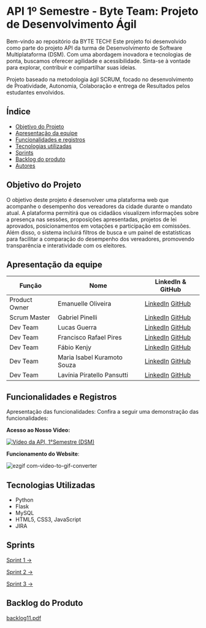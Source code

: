 # API 1º Semestre - Byte Team: Projeto de Desenvolvimento Ágil

Bem-vindo ao repositório da BYTE TECH! Este projeto foi desenvolvido como parte do projeto API da turma de Desenvolvimento de Software Multiplataforma (DSM). Com uma abordagem inovadora e tecnologias de ponta, buscamos oferecer agilidade e acessibilidade. Sinta-se à vontade para explorar, contribuir e compartilhar suas ideias.

Projeto baseado na metodologia ágil SCRUM, focado no desenvolvimento de Proatividade, Autonomia, Colaboração e entrega de Resultados pelos estudantes envolvidos.

## Índice
* [Objetivo do Projeto](#objetivo-do-projeto)
* [Apresentação da equipe](#apresentação-da-equipe)
* [Funcionalidades e registros](#funcionalidades-e-registros)
* [Tecnologias utilizadas](#tecnologias-utilizadas)
* [Sprints](#sprints)
* [Backlog do produto](#backlog-do-produto)
* [Autores](#autores)

## Objetivo do Projeto

O objetivo deste projeto é desenvolver uma plataforma web que acompanhe o desempenho dos vereadores da cidade durante o mandato atual. A plataforma permitirá que os cidadãos visualizem informações sobre a presença nas sessões, proposições apresentadas, projetos de lei aprovados, posicionamentos em votações e participação em comissões. Além disso, o sistema incluirá filtros de busca e um painel de estatísticas para facilitar a comparação do desempenho dos vereadores, promovendo transparência e interatividade com os eleitores.

## Apresentação da equipe
| Função           | Nome                         | LinkedIn & GitHub |
|------------------|------------------------------|-------------------|
| Product Owner    | Emanuelle Oliveira           | [LinkedIn](https://www.linkedin.com/in/emanuelle-oliveira-ab9716296/) [GitHub](https://github.com/Emanuelle-olv) |
| Scrum Master     | Gabriel Pinelli              | [LinkedIn](https://www.linkedin.com/in/gabriel-pinelli-analista/) [GitHub](https://github.com/Tocaccelli) |
| Dev Team         | Lucas Guerra                 | [LinkedIn](https://www.linkedin.com/in/lucas-guerra000/) [GitHub](https://github.com/lucasguerra12) |
| Dev Team         | Francisco Rafael Pires       | [LinkedIn](https://www.linkedin.com/in/francisco-rafael-pires-755958163/) [GitHub](https://github.com/franciscorafaelpires) |
| Dev Team         | Fábio Kenjy                 | [LinkedIn](https://www.linkedin.com/in/fabio-kenjy/) [GitHub](https://github.com/FabioKenjjy) |
| Dev Team         | Maria Isabel Kuramoto Souza  | [LinkedIn](https://www.linkedin.com/in/maria-isabel-kuramoto-souza-0997b7318) [GitHub](https://github.com/szkuramoto) |
| Dev Team         | Lavínia Piratello Pansutti   | [LinkedIn](https://br.linkedin.com/in/lavinia-piratello-6a82101b1) [GitHub](https://github.com/laviniappiratello) |

## Funcionalidades e Registros

Apresentação das funcionalidades:
Confira a seguir uma demonstração das funcionalidades:

**Acesso ao Nosso Vídeo:**

[![Vídeo da API, 1°Semestre (DSM)](https://github.com/Byte-Team-Fatec/Byte_Team-API-1-/blob/Desenvolvimento/Front-end/c%C3%B3digo/todas_imagens/website_byte.png?raw=true)](https://youtu.be/YpBmKlsOu7E)

**Funcionamento do Website**:

![ezgif com-video-to-gif-converter](https://github.com/user-attachments/assets/f823123a-15b6-4f66-9040-ac15df7d0d7d)

## Tecnologias Utilizadas
- Python
- Flask
- MySQL
- HTML5, CSS3, JavaScript
- JIRA


## Sprints 

[Sprint 1 →](./docs/sprint-1/sprint-1.md)

[Sprint 2 →](./docs/sprint-2/sprint-2.md)

[Sprint 3 →](./docs/sprint-3/sprint-3.md)

## Backlog do Produto

[backlog11.pdf](https://github.com/user-attachments/files/17156516/backlog11.pdf)

